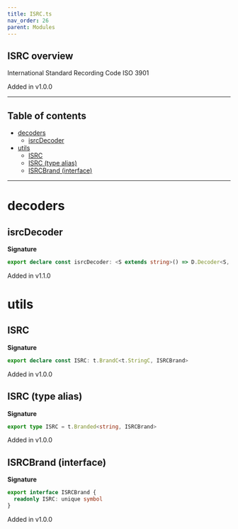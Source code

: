 ```yaml
---
title: ISRC.ts
nav_order: 26
parent: Modules
---
```


## ISRC overview

International Standard Recording Code
ISO 3901

Added in v1.0.0

---

<h2 class="text-delta">Table of contents</h2>

- [decoders](#decoders)
  - [isrcDecoder](#isrcdecoder)
- [utils](#utils)
  - [ISRC](#isrc)
  - [ISRC (type alias)](#isrc-type-alias)
  - [ISRCBrand (interface)](#isrcbrand-interface)

---

# decoders

## isrcDecoder

**Signature**

```ts
export declare const isrcDecoder: <S extends string>() => D.Decoder<S, t.Branded<S, ISRCBrand>>
```

Added in v1.1.0

# utils

## ISRC

**Signature**

```ts
export declare const ISRC: t.BrandC<t.StringC, ISRCBrand>
```

Added in v1.0.0

## ISRC (type alias)

**Signature**

```ts
export type ISRC = t.Branded<string, ISRCBrand>
```

Added in v1.0.0

## ISRCBrand (interface)

**Signature**

```ts
export interface ISRCBrand {
  readonly ISRC: unique symbol
}
```

Added in v1.0.0
